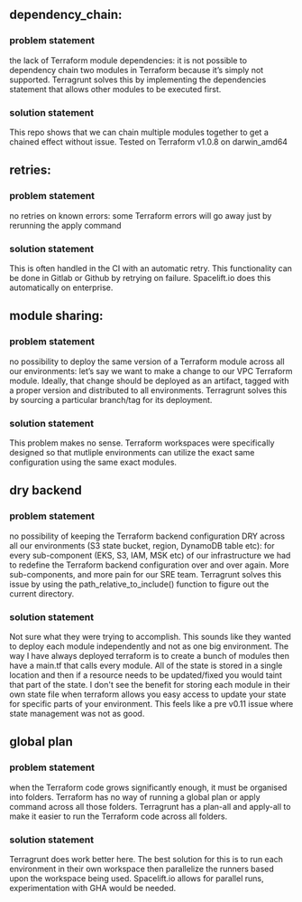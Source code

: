 ## dependency_chain: 
### problem statement
the lack of Terraform module dependencies: it is not possible to dependency chain two modules in Terraform because it’s simply not supported. Terragrunt solves this by implementing the dependencies statement that allows other modules to be executed first.

### solution statement
This repo shows that we can chain multiple modules together to get a chained effect without issue.
Tested on Terraform v1.0.8 on darwin_amd64

## retries:
### problem statement
no retries on known errors: some Terraform errors will go away just by rerunning the apply command

### solution statement
This is often handled in the CI with an automatic retry. This functionality can be done in Gitlab or Github by retrying on failure. Spacelift.io does this automatically on enterprise.

## module sharing:
### problem statement
no possibility to deploy the same version of a Terraform module across all our environments: let’s say we want to make a change to our VPC Terraform module. Ideally, that change should be deployed as an artifact, tagged with a proper version and distributed to all environments. Terragrunt solves this by sourcing a particular branch/tag for its deployment.

### solution statement
This problem makes no sense. Terraform workspaces were specifically designed so that mutliple environments can utilize the exact same configuration using the same exact modules. 

## dry backend
### problem statement
no possibility of keeping the Terraform backend configuration DRY across all our environments (S3 state bucket, region, DynamoDB table etc): for every sub-component (EKS, S3, IAM, MSK etc) of our infrastructure we had to redefine the Terraform backend configuration over and over again. More sub-components, and more pain for our SRE team. Terragrunt solves this issue by using the path_relative_to_include() function to figure out the current directory.

### solution statement
Not sure what they were trying to accomplish. This sounds like they wanted to deploy each module independently and not as one big environment. The way I have always deployed terraform is to create a bunch of modules then have a main.tf that calls every module. All of the state is stored in a single location and then if a resource needs to be updated/fixed you would taint that part of the state. I don't see the benefit for storing each module in their own state file when terraform allows you easy access to update your state for specific parts of your environment. This feels like a pre v0.11 issue where state management was not as good.

## global plan
### problem statement
when the Terraform code grows significantly enough, it must be organised into folders. Terraform has no way of running a global plan or apply command across all those folders. Terragrunt has a plan-all and apply-all to make it easier to run the Terraform code across all folders.

### solution statement
Terragrunt does work better here. The best solution for this is to run each environment in their own workspace then parallelize the runners based upon the workspace being used. Spacelift.io allows for parallel runs, experimentation with GHA would be needed.